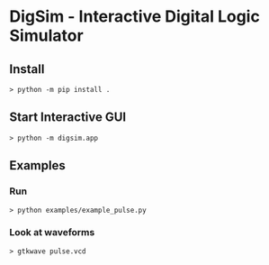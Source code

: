 # DigSim - Interactive Digital Logic Simulator

## Install
```
> python -m pip install .
```

## Start Interactive GUI
```
> python -m digsim.app
```

## Examples

### Run
```
> python examples/example_pulse.py
```
### Look at waveforms
```
> gtkwave pulse.vcd
```
